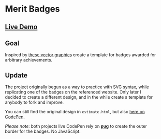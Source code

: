 # Merit Badges

## [Live Demo](https://codepen.io/borntofrappe/full/zYOmJMR)

## Goal

Inspired by [these vector graphics](https://css-tricks.com/web-development-merit-badges/) create a template for badges awarded for arbitrary achievements.

## Update

The project originally begun as a way to practice with SVG syntax, while replicating one of the badges on the referenced website. Only later I decided to create a different design, and in the while create a template for anybody to fork and improve.

You can still find the original design in `estimate.html`, but also [here on CodePen](https://codepen.io/borntofrappe/full/ExYdeXw).

_Please note_: both projects live CodePen rely on **[pug](https://pugjs.org)** to create the outer border for the badges. No JavaScript.